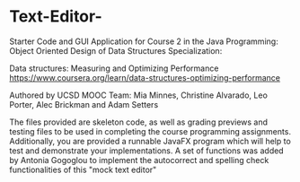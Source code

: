 # Text-Editor-
Starter Code and GUI Application for Course 2 in the
 Java Programming: Object Oriented Design of 
 Data Structures Specialization:

 Data structures: Measuring and Optimizing Performance
 https://www.coursera.org/learn/data-structures-optimizing-performance

 Authored by UCSD MOOC Team:
 Mia Minnes, Christine Alvarado, Leo Porter, Alec Brickman
 and Adam Setters



The files provided are skeleton code, as well as grading previews and 
testing files to be used in completing the course programming 
assignments. Additionally, you are provided a runnable JavaFX program 
which will help to test and demonstrate your implementations.
A set of functions was added by Antonia Gogoglou to implement the autocorrect and spelling check functionalities of this "mock text editor"

